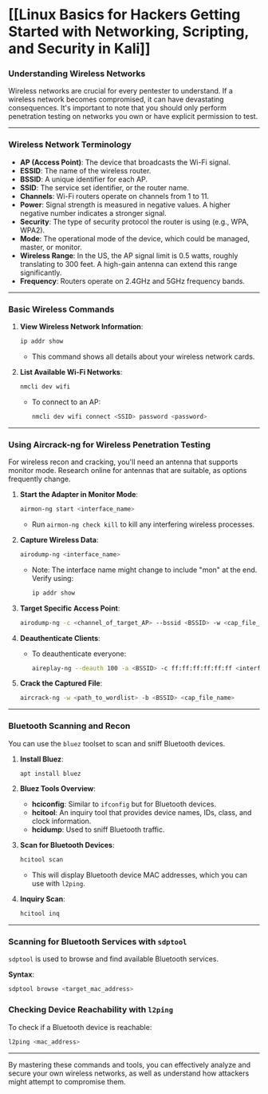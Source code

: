 # [[Linux Basics for Hackers Getting Started with Networking, Scripting, and Security in Kali]]

### Understanding Wireless Networks

Wireless networks are crucial for every pentester to understand. If a wireless network becomes compromised, it can have devastating consequences. It's important to note that you should only perform penetration testing on networks you own or have explicit permission to test.

---

### Wireless Network Terminology

- **AP (Access Point)**: The device that broadcasts the Wi-Fi signal.
- **ESSID**: The name of the wireless router.
- **BSSID**: A unique identifier for each AP.
- **SSID**: The service set identifier, or the router name.
- **Channels**: Wi-Fi routers operate on channels from 1 to 11.
- **Power**: Signal strength is measured in negative values. A higher negative number indicates a stronger signal.
- **Security**: The type of security protocol the router is using (e.g., WPA, WPA2).
- **Mode**: The operational mode of the device, which could be managed, master, or monitor.
- **Wireless Range**: In the US, the AP signal limit is 0.5 watts, roughly translating to 300 feet. A high-gain antenna can extend this range significantly.
- **Frequency**: Routers operate on 2.4GHz and 5GHz frequency bands.

---

### Basic Wireless Commands

1. **View Wireless Network Information**:
   ```bash
   ip addr show
   ```
   - This command shows all details about your wireless network cards.

2. **List Available Wi-Fi Networks**:
   ```bash
   nmcli dev wifi
   ```
   - To connect to an AP:
     ```bash
     nmcli dev wifi connect <SSID> password <password>
     ```

---

### Using Aircrack-ng for Wireless Penetration Testing

For wireless recon and cracking, you'll need an antenna that supports monitor mode. Research online for antennas that are suitable, as options frequently change.

1. **Start the Adapter in Monitor Mode**:
   ```bash
   airmon-ng start <interface_name>
   ```
   - Run `airmon-ng check kill` to kill any interfering wireless processes.

2. **Capture Wireless Data**:
   ```bash
   airodump-ng <interface_name>
   ```
   - Note: The interface name might change to include "mon" at the end. Verify using:
     ```bash
     ip addr show
     ```

3. **Target Specific Access Point**:
   ```bash
   airodump-ng -c <channel_of_target_AP> --bssid <BSSID> -w <cap_file_name> <interface_name>
   ```

4. **Deauthenticate Clients**:
   - To deauthenticate everyone:
     ```bash
     aireplay-ng --deauth 100 -a <BSSID> -c ff:ff:ff:ff:ff:ff <interface_name>
     ```

5. **Crack the Captured File**:
   ```bash
   aircrack-ng -w <path_to_wordlist> -b <BSSID> <cap_file_name>
   ```

---

### Bluetooth Scanning and Recon

You can use the `bluez` toolset to scan and sniff Bluetooth devices.

1. **Install Bluez**:
   ```bash
   apt install bluez
   ```

2. **Bluez Tools Overview**:
   - **hciconfig**: Similar to `ifconfig` but for Bluetooth devices.
   - **hcitool**: An inquiry tool that provides device names, IDs, class, and clock information.
   - **hcidump**: Used to sniff Bluetooth traffic.

3. **Scan for Bluetooth Devices**:
   ```bash
   hcitool scan
   ```
   - This will display Bluetooth device MAC addresses, which you can use with `l2ping`.

4. **Inquiry Scan**:
   ```bash
   hcitool inq
   ```

---

### Scanning for Bluetooth Services with `sdptool`

`sdptool` is used to browse and find available Bluetooth services.

**Syntax**:
```bash
sdptool browse <target_mac_address>
```

### Checking Device Reachability with `l2ping`

To check if a Bluetooth device is reachable:
```bash
l2ping <mac_address>
```

---

By mastering these commands and tools, you can effectively analyze and secure your own wireless networks, as well as understand how attackers might attempt to compromise them.
